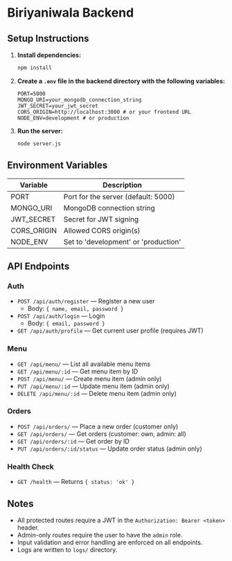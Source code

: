 # Biriyaniwala Backend

## Setup Instructions

1. **Install dependencies:**
   ```sh
   npm install
   ```
2. **Create a `.env` file in the backend directory with the following variables:**
   ```env
   PORT=5000
   MONGO_URI=your_mongodb_connection_string
   JWT_SECRET=your_jwt_secret
   CORS_ORIGIN=http://localhost:3000 # or your frontend URL
   NODE_ENV=development # or production
   ```
3. **Run the server:**
   ```sh
   node server.js
   ```

## Environment Variables
| Variable      | Description                        |
|---------------|------------------------------------|
| PORT          | Port for the server (default: 5000)|
| MONGO_URI     | MongoDB connection string          |
| JWT_SECRET    | Secret for JWT signing             |
| CORS_ORIGIN   | Allowed CORS origin(s)             |
| NODE_ENV      | Set to 'development' or 'production'|

## API Endpoints

### Auth
- `POST /api/auth/register` — Register a new user
  - Body: `{ name, email, password }`
- `POST /api/auth/login` — Login
  - Body: `{ email, password }`
- `GET /api/auth/profile` — Get current user profile (requires JWT)

### Menu
- `GET /api/menu/` — List all available menu items
- `GET /api/menu/:id` — Get menu item by ID
- `POST /api/menu/` — Create menu item (admin only)
- `PUT /api/menu/:id` — Update menu item (admin only)
- `DELETE /api/menu/:id` — Delete menu item (admin only)

### Orders
- `POST /api/orders/` — Place a new order (customer only)
- `GET /api/orders/` — Get orders (customer: own, admin: all)
- `GET /api/orders/:id` — Get order by ID
- `PUT /api/orders/:id/status` — Update order status (admin only)

### Health Check
- `GET /health` — Returns `{ status: 'ok' }`

## Notes
- All protected routes require a JWT in the `Authorization: Bearer <token>` header.
- Admin-only routes require the user to have the `admin` role.
- Input validation and error handling are enforced on all endpoints.
- Logs are written to `logs/` directory. 